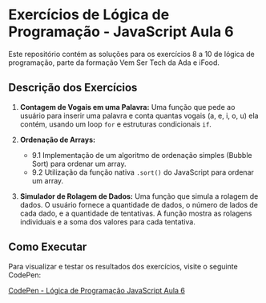 # Exercícios de Lógica de Programação - JavaScript Aula 6

Este repositório contém as soluções para os exercícios 8 a 10 de lógica de programação, parte da formação Vem Ser Tech da Ada e iFood.

## Descrição dos Exercícios

1. **Contagem de Vogais em uma Palavra:** Uma função que pede ao usuário para inserir uma palavra e conta quantas vogais (a, e, i, o, u) ela contém, usando um loop `for` e estruturas condicionais `if`.

2. **Ordenação de Arrays:**
   - 9.1 Implementação de um algoritmo de ordenação simples (Bubble Sort) para ordenar um array.
   - 9.2 Utilização da função nativa `.sort()` do JavaScript para ordenar um array.

3. **Simulador de Rolagem de Dados:** Uma função que simula a rolagem de dados. O usuário fornece a quantidade de dados, o número de lados de cada dado, e a quantidade de tentativas. A função mostra as rolagens individuais e a soma dos valores para cada tentativa.

## Como Executar

Para visualizar e testar os resultados dos exercícios, visite o seguinte CodePen:

[CodePen - Lógica de Programação JavaScript Aula 6](https://codepen.io/lucwed/pen/yLZzgod)
